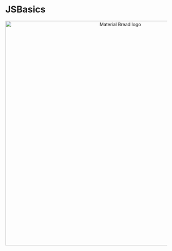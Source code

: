﻿# JSBasics
 <p align="center">
  <img width="700" src="https://user-images.githubusercontent.com/55548241/216825019-e4a5fba7-e7d0-4b81-afe9-eb3c9739c739.gif" alt="Material Bread logo">
</p>

